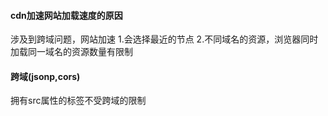 #### cdn加速网站加载速度的原因
>
  涉及到跨域问题，网站加速
  1.会选择最近的节点
  2.不同域名的资源，浏览器同时加载同一域名的资源数量有限制
>
#### 跨域(jsonp,cors)
>
拥有src属性的标签不受跨域的限制<script>,<img>,<iframe>
动态生成的script的src属性里将参数包括callback传递给服务端
远程js文件调用本地页面里面的callback(data),将数据传进来。


>
#### clone 一个对象
>
浅拷贝
```  
```
数组,对象深拷贝：
```
   js的slice方法返回一个新数组(不会修改原素组)
   var arr = ["One","Two","Three"];
   var arrtoo = arr.slice(0);
   arrtoo[1] = "set Map";
```
```
   js的concat方法(返回连接数组的副本，不会改变原数组)
   var arr = ["One","Two","Three"];
   var arrtooo = arr.concat();
   arrtooo[1] = "set Map To";
```
```
   var cloneObj = function(obj){
     var str, newobj = obj.constructor === Array ? [] : {};
     if(typeof obj !== 'object'){
         return;
     } else if(window.JSON){
         str = JSON.stringify(obj), //序列化对象
         newobj = JSON.parse(str); //还原
     } else {
         for(var i in obj){
             newobj[i] = typeof obj[i] === 'object' ? cloneObj(obj[i]) : obj[i]; 
         }
     }
     return newobj;
 };
```
jquery：
```
var y = $.extend({}, x),          //shallow copy
    z = $.extend(true, {}, x);    //deep copy
```
[参考文献](https://segmentfault.com/a/1190000002801042#articleHeader6)
>
#### typeof 返回值
>
```
   undefined boolean string object(object,null,Array) function
```
>
#### 闭包，面向对象(ES6的写法)
>
```
   function People(name){
       this.name = name;
       this.say = function(){
           console.log(this.name)
       }
   }
   var join = new People('join')
   join.name
   join.say()
```
```
   class People{
       constructor(name){
           this.name = name;
       }
       say(){
           console.log(this.name)
       }
   }
```  
>
#### event bus
#### 垂直水平居中一个元素(高度不固定)
#### sum(1,2)===sum(1)(2)
```
function sum() {
  var num = arguments[0];
  if(arguments.length === 2) {
    return arguments[0] + arguments[1]
  } else {
    return function(sec) {
       return num + sec;
    }
  }
 
}
```
```
function add(x) {
    var sum = x;
    var tmp = function (y) {
        sum = sum + y;
        return tmp;
    };
    tmp.toString = function () {
        return sum;
    };
    return tmp;
}
console.log(add(1)(2)(3));  //6
console.log(add(1)(2)(3)(4));   //10
```
```
function add () {
    var args = Array.prototype.slice.call(arguments);
 
    var fn = function () {
        var arg_fn = Array.prototype.slice.call(arguments);
        return add.apply(null, args.concat(arg_fn));
    }
 
    fn.valueOf = function () {
        return args.reduce(function(a, b) {
            return a + b;
        })
    }
 
    return fn;
}
add(1) // 1
add(1,2)(3) //6
add(1)(2)(3)(4)(5) // 15
```
[参考文献](https://www.cnblogs.com/coco1s/p/6509141.html)
#### js获取url参数
```
function UrlSearch() 
{
   var name,value; 
   var str=location.href; //取得整个地址栏
   var num=str.indexOf("?") 
   str=str.substr(num+1); //取得所有参数   stringvar.substr(start [, length ]

   var arr=str.split("&"); //各个参数放到数组里
   for(var i=0;i < arr.length;i++){ 
    num=arr[i].indexOf("="); 
    if(num>0){ 
     name=arr[i].substring(0,num);//第二个参数表示截取到多少位
     value=arr[i].substr(num+1);//第二个参数表示截取多少位
     this[name]=value;
     } 
    } 
} 
var Request=new UrlSearch(); //实例化
```
#### ==与===区别
>
  涉及到数据类型的转换
>
#### HTML5,css3新增的特性
#### js实现继承

#### 浏览器缓存
>
 etag，last-modified，cache-control
>   
#### 计算机基础知识
>
  操作系统，数据结构，算法，通讯协议,http协议 
>

Reflect